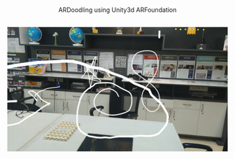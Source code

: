 <div id="top"></div>

<!-- PROJECT LOGO -->
<br />
<div align="center">

  <p align="center">
    ARDoodling using Unity3d ARFoundation
    <br />
    <br />
  </p>
    <a>
    <img src="Screenshot_20211126-132252.png" alt="Logo">
  </a>
</div>
